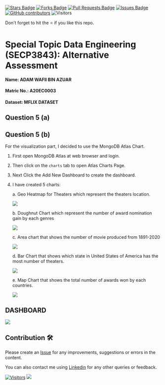 <a href="https://github.com/drshahizan/SECP3843/stargazers"><img src="https://img.shields.io/github/stars/drshahizan/SECP3843" alt="Stars Badge"/></a>
<a href="https://github.com/drshahizan/SECP3843/network/members"><img src="https://img.shields.io/github/forks/drshahizan/SECP3843" alt="Forks Badge"/></a>
<a href="https://github.com/drshahizan/SECP3843/pulls"><img src="https://img.shields.io/github/issues-pr/drshahizan/SECP3843" alt="Pull Requests Badge"/></a>
<a href="https://github.com/drshahizan/SECP3843/issues"><img src="https://img.shields.io/github/issues/drshahizan/SECP3843" alt="Issues Badge"/></a>
<a href="https://github.com/drshahizan/SECP3843/graphs/contributors"><img alt="GitHub contributors" src="https://img.shields.io/github/contributors/drshahizan/SECP3843?color=2b9348"></a>
![Visitors](https://api.visitorbadge.io/api/visitors?path=https%3A%2F%2Fgithub.com%2Fdrshahizan%2FSECP3843&labelColor=%23d9e3f0&countColor=%23697689&style=flat)

Don't forget to hit the :star: if you like this repo.

# Special Topic Data Engineering (SECP3843): Alternative Assessment

#### Name: ADAM WAFII BIN AZUAR

#### Matric No.: A20EC0003

#### Dataset: MFLIX DATASET

## Question 5 (a)

 

## Question 5 (b)

  For the visualization part, I decided to use the MongoDB Atlas Chart.

  1. First open MongoDB Atlas at web browser and login.
  2. Then click on the `charts` tab to open Atlas Charts Page.
  3. Next Click the Add New Dashboard to create the dashboard.
  4. I have created 5 charts:

       a. Geo Heatmap for Theaters which represent the theaters location.

        <img src="https://github.com/drshahizan/SECP3843/blob/709665215c0dc312e46abee64d7b4b90af82c84e/submission/Jokeryde/question5/images/heatmap.png">

        b. Doughnut Chart which represent the number of award nomination gain by each genres

       <img src="https://github.com/drshahizan/SECP3843/blob/709665215c0dc312e46abee64d7b4b90af82c84e/submission/Jokeryde/question5/images/donut.png">


        c. Area chart that shows the number of movie produced from 1891-2020

     <img src="https://github.com/drshahizan/SECP3843/blob/709665215c0dc312e46abee64d7b4b90af82c84e/submission/Jokeryde/question5/images/movie%20produced.jpg">
    

     d. Bar Chart that shows which state in United States of America has the most number of theaters.

     <img src="https://github.com/drshahizan/SECP3843/blob/709665215c0dc312e46abee64d7b4b90af82c84e/submission/Jokeryde/question5/images/theaterss.jpg">

     e. Map Chart that shows the total number of awards won by each countries.

     <img src="https://github.com/drshahizan/SECP3843/blob/709665215c0dc312e46abee64d7b4b90af82c84e/submission/Jokeryde/question5/images/awards.jpg">


<h2>DASHBOARD</h2>

  <img src="https://github.com/drshahizan/SECP3843/blob/072eddf89c6bc5c7fadd5b2d8f3ac6547bef2e9c/submission/Jokeryde/question5/images/dashboard.jpg">


## Contribution 🛠️

Please create an [Issue](https://github.com/drshahizan/special-topic-data-engineering/issues) for any improvements, suggestions or errors in the content.

You can also contact me using [Linkedin](https://www.linkedin.com/in/drshahizan/) for any other queries or feedback.

[![Visitors](https://api.visitorbadge.io/api/visitors?path=https%3A%2F%2Fgithub.com%2Fdrshahizan&labelColor=%23697689&countColor=%23555555&style=plastic)](https://visitorbadge.io/status?path=https%3A%2F%2Fgithub.com%2Fdrshahizan)
![](https://hit.yhype.me/github/profile?user_id=81284918)
